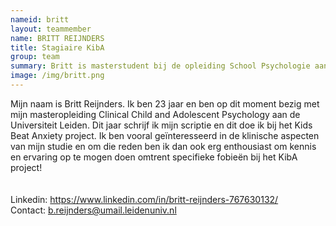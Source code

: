 ```yaml
---
nameid: britt
layout: teammember
name: BRITT REIJNDERS
title: Stagiaire KibA
group: team
summary: Britt is masterstudent bij de opleiding School Psychologie aan de Universiteit Leiden en loopt stage bij het KibA project.
image: /img/britt.png
---
```


Mijn naam is Britt Reijnders. Ik ben 23 jaar en ben op dit moment bezig met mijn masteropleiding Clinical Child and Adolescent Psychology aan de Universiteit Leiden. Dit jaar schrijf ik mijn scriptie en dit doe ik bij het Kids Beat Anxiety project. Ik ben vooral geïnteresseerd in de klinische aspecten van mijn studie en om die reden ben ik dan ook erg enthousiast om kennis en ervaring op te mogen doen omtrent specifieke fobieën bij het KibA project! 
<br>
<br>
<br>
Linkedin: https://www.linkedin.com/in/britt-reijnders-767630132/ 
<br>
Contact: b.reijnders@umail.leidenuniv.nl

